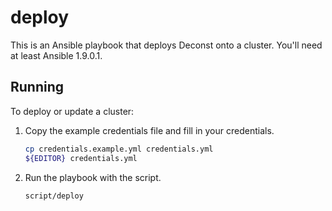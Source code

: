 # deploy

This is an Ansible playbook that deploys Deconst onto a cluster. You'll need at least Ansible 1.9.0.1.

## Running

To deploy or update a cluster:

 1. Copy the example credentials file and fill in your credentials.

    ```bash
    cp credentials.example.yml credentials.yml
    ${EDITOR} credentials.yml
    ```

 2. Run the playbook with the script.

    ```bash
    script/deploy
    ```
